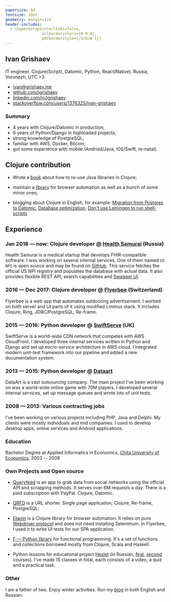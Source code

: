 ```yaml
---
papersize: A4
fontsize: 10pt
geometry: margin=1in
header-includes:
  - \hypersetup{colorlinks=false,
                allbordercolors={0 0 0},
                pdfborderstyle={/S/U/W 1}}
---
```


## Ivan Grishaev

IT engineer. Clojure(Script), Datomic, Python, React(Native). Russia, Voronezh,
UTC +3.

- [ivan@grishaev.me](mailto:ivan@grishaev.me)
- [github.com/igrishaev](https://github.com/igrishaev)
- [linkedin.com/in/igrishaev](https://linkedin.com/in/igrishaev)
- [stackoverflow.com/users/1376325/ivan-grishaev](https://stackoverflow.com/users/1376325/ivan-grishaev)

### Summary
- 4 years with Clojure/Datomic in production;
- 6 years of Python/Django in highloaded projects;
- strong knowledge of PostgreSQL;
- familiar with AWS, Docker, Bitcoin;
- got some experience with mobile (Android/Java, iOS/Swift, re-natal).

## Clojure contribution

[book]: https://leanpub.com/clojure-java-interop/
[etaoin]: https://github.com/igrishaev/etaoin

- Wrote a [book][book] about how to re-use Java libraries in Clojure;

- maintain a [library][etaoin] for browser automation as well as a bunch of some
  minor ones;

- blogging about Clojure in English, for example: [Migration from Postgres to
  Datomic](http://grishaev.me/en/pg-to-datomic), [Database
  optimization](http://grishaev.me/en/db-opt), [Don't use Leiningen to run
  shell-scripts](http://grishaev.me/en/lein)

## Experience

### Jan 2018 &mdash; now: Clojure developer @ [Health Samurai](https://www.health-samurai.io/) (Russia)

[npi]: https://github.com/HealthSamurai/us-npi/
[npi-swagger]: https://npi.health-samurai.io/swagger

Health Samurai is a medical startup that develops FHIR-compatible software. I
was working on several internal services. One of them named `US NPI` is open
source and may be found on [GitHub][npi]. This service fetches the official US
NPI registry and populates the database with actual data. It also provides
flexible REST API, search capabilities and [Swagger UI][npi-swagger].

### 2016 &mdash; Dec 2017: Clojure developer @ [Flyerbee](https://www.flyerbee.com/) (Switzerland)

Flyerbee is a web app that automates outdooring advertisement. I worked on both
server and UI parts of it using modified Liminus stack. It includes Clojure,
Ring, JDBC/PostgreSQL, Re-frame.

### 2015 &mdash; 2016: Python developer @ [SwiftServe](http://www.swiftserve.com/) (UK)

SwiftServe is a world-wide CDN network that competes with AWS CloudFront. I
developed three internal services written in Python and Django and set up
micro-service architecture in AWS cloud. I integrated modern unit-test framework
into our pipeline and added a new documentation system.

### 2013 &mdash; 2015: Python developer @ [Dataart](http://www.dataart.com/)

DataArt is a vast outsourcing company. The main project I've been working on was
a world-wide online game with 70M players. I developed several internal
services, set up message queues and wrote lots of unit tests.

### 2008 &mdash; 2013: Various contracting jobs

I've been working on various projects including PHP, Java and Delphi. My clients
were mostly individuals and mid companies. I used to develop desktop apps,
online services and Android applications.

### Education

Bachelor Degree at Applied Informatics in
Economics, [Chita University of Economics](http://narhoz-chita.ru/), 2003 --
2008

### Own Projects and Open source

- [Queryfeed](https://queryfeed.net/) is an app to grab data from social
  networks using the official API and scrapping methods. It serves over 6M
  requests a day. There is a paid subscription with PayPal. Clojure, Datomic.

- [QRFD](https://qrfd.io/) is a URL shorter. Single page application, Clojure,
  Re-frame, PostgreSQL.

- [Etaoin][etaoin] is a Clojure library for browser automation. It relies on
  pure [Webdriver protocol][webdriver] and does not need installing
  Selenimum. In Flyerbee, I used it to write UI tests for our SPA application.

- [F — Python library][f] for functional programming. It's a set of functions
  and collections borrowed mostly from Clojure, Scala and Haskell.

- Python lessons for educational project [Hexlet][hexlet] (in Russian,
  [first][py-1], [second][py-2] courses). I've made 15 classes in total, each
  consists of a video, a quiz and a practical task.

### Other

I am a father of two. Enjoy winter activities. Run my [blog][blog] in both
English and Russian.

[f]: https://github.com/igrishaev/f
[webdriver]: https://www.w3.org/TR/webdriver/
[py-1]: https://ru.hexlet.io/courses/python_101
[py-2]: https://ru.hexlet.io/courses/python-modules
[blog]: http://grishaev.me/
[hexlet]: https://hexlet.io/

